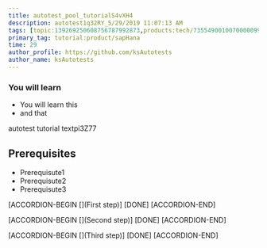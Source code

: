 ```yaml
---
title: autotest_pool_tutorialS4vXH4
description: autotest1q32RY_5/29/2019 11:07:13 AM
tags: [topic:139269250608756787992873,products:tech/73554900100700000996,tutorial:experience/advanced]
primary_tag: tutorial:product/sapHana
time: 29
author_profile: https://github.com/ksAutotests
author_name: ksAutotests
---
```

### You will learn
- You will learn this
- and that

autotest tutorial textpi3Z77

## Prerequisites
- Prerequisute1
- Prerequisute2
- Prerequisute3

[ACCORDION-BEGIN [](First step)]
[DONE]
[ACCORDION-END]

[ACCORDION-BEGIN [](Second step)]
[DONE]
[ACCORDION-END]

[ACCORDION-BEGIN [](Third step)]
[DONE]
[ACCORDION-END]

